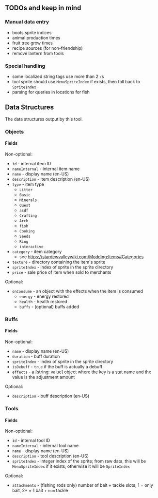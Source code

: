 ## TODOs and keep in mind
### Manual data entry
- boots sprite indices
- animal production times
- fruit tree grow times
- recipe sources (for non-friendship)
- remove lantern from tools

### Special handling
- some localized string tags use more than 2 `/`s
- tool sprite should use `MenuSpriteIndex` if exists, then fall back to `SpriteIndex`
- parsing for queries in locations for fish

## Data Structures
The data structures output by this tool.

### Objects
#### Fields
Non-optional:
- `id` - internal item ID
- `nameInternal` - internal item name
- `name` - display name (en-US)
- `description` - item description (en-US)
- `type` - item type
    - `Litter`
    - `Basic`
    - `Minerals`
    - `Quest`
    - `asdf`
    - `Crafting`
    - `Arch`
    - `fish`
    - `Cooking`
    - `Seeds`
    - `Ring`
    - `interactive`
- `category` - item category
    - see https://stardewvalleywiki.com/Modding:Items#Categories
- `texture` - directory containing the item's sprite
- `spriteIndex` - index of sprite in the sprite directory
- `price` - sale price of item when sold to merchants

Optional:
- `onConsume` - an object with the effects when the item is consumed
    - `energy` - energy restored
    - `health` - health restored
    - `buffs` - (optional) buffs added

### Buffs
#### Fields
Non-optional:
- `name` - display name (en-US)
- `duration` - buff duration
- `spriteIndex` - index of sprite in the sprite directory
- `isDebuff` - `true` if the buff is actually a debuff
- `effects` - a [string: value] object where the key is a stat name and the value is the adjustment amount

Optional:
- `description` - buff description (en-US)

### Tools
#### Fields
Non-optional:
- `id` - internal tool ID
- `nameInternal` - internal tool name
- `name` - display name (en-US)
- `description` - tool description (en-US)
- `spriteIndex` - integer index of the sprite; from raw data, this will be `MenuSpriteIndex` if it exists, otherwise it will be `SpriteIndex`

Optional:
- `attachments` - (fishing rods only) number of bait + tackle slots; 1 = only bait, 2+ = 1 bait + `num` tackle